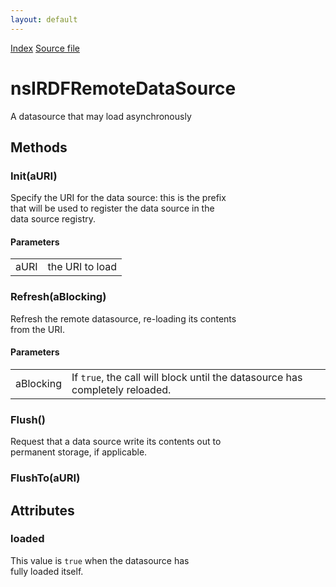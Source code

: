 ```yaml
---
layout: default
---
```

<div id='links'><a href="../index.html">Index</a>
<a href="http://dxr.mozilla.org/mozilla-central/source/rdf/base/nsIRDFRemoteDataSource.idl">Source file</a>
</div>

# nsIRDFRemoteDataSource #
  
A datasource that may load asynchronously  
  

## Methods ##

### Init(aURI) ###
  
Specify the URI for the data source: this is the prefix  
that will be used to register the data source in the  
data source registry.  
  

#### Parameters ####

<table>

<tr>
<td>aURI</td>
<td>the URI to load  
</td>
</tr>

</table>

### Refresh(aBlocking) ###
  
Refresh the remote datasource, re-loading its contents  
from the URI.  
  
  

#### Parameters ####

<table>

<tr>
<td>aBlocking</td>
<td>If <code>true</code>, the call will block  
until the datasource has completely reloaded.  
</td>
</tr>

</table>

### Flush() ###
  
Request that a data source write its contents out to   
permanent storage, if applicable.  
  

### FlushTo(aURI) ###

## Attributes ##

### loaded ###
  
This value is <code>true</code> when the datasource has  
fully loaded itself.  
  
